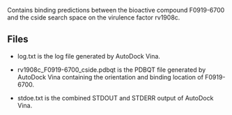 Contains binding predictions between the bioactive compound F0919-6700 and the cside search space on the virulence factor rv1908c.

## Files

- log.txt is the log file generated by AutoDock Vina.

- rv1908c_F0919-6700_cside.pdbqt is the PDBQT file generated by AutoDock Vina containing the orientation and binding location of F0919-6700.

- stdoe.txt is the combined STDOUT and STDERR output of AutoDock Vina.


